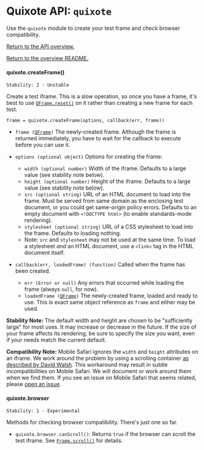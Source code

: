 # Quixote API: `quixote`

Use the `quixote` module to create your test frame and check browser compatibility.

[Return to the API overview.](api.md)

[Return to the overview README.](../README.md)


#### quixote.createFrame()

```
Stability: 2 - Unstable
```

Create a test iframe. This is a slow operation, so once you have a frame, it's best to use [`QFrame.reset()`](QFrame.md) on it rather than creating a new frame for each test.

`frame = quixote.createFrame(options, callback(err, frame))`

* `frame (`[`QFrame`](QFrame.md)`)` The newly-created frame. Although the frame is returned immediately, you have to wait for the callback to execute before you can use it.

* `options (optional object)` Options for creating the frame:
  * `width (optional number)` Width of the iframe. Defaults to a large value (see stability note below).
  * `height (optional number)` Height of the iframe. Defaults to a large value (see stability note below).
  * `src (optional string)` URL of an HTML document to load into the frame. Must be served from same domain as the enclosing test document, or you could get same-origin policy errors. Defaults to an empty document with `<!DOCTYPE html>` (to enable standards-mode rendering).
  * `stylesheet (optional string)` URL of a CSS stylesheet to load into the frame. Defaults to loading nothing.
  * Note: `src` and `stylesheet` may not be used at the same time. To load a stylesheet *and* an HTML document, use a `<link>` tag in the HTML document itself.
  
* `callback(err, loadedFrame) (function)` Called when the frame has been created. 
  * `err (Error or null)` Any errors that occurred while loading the frame (always `null`, for now).
  * `loadedFrame (`[`QFrame`](QFrame.md)`)` The newly-created frame, loaded and ready to use. This is exact same object reference as `frame` and either may be used.  

**Stability Note:** The default width and height are chosen to be "sufficiently large" for most uses. It may increase or decrease in the future. If the size of your frame affects its rendering, be sure to specify the size you want, even if your needs match the current default.

**Compatibility Note:** Mobile Safari ignores the `width` and `height` attributes on an iframe. We work around the problem by using a scrolling container [as described by David Walsh](http://davidwalsh.name/scroll-iframes-ios). This workaround may result in subtle incompatibilities on Mobile Safari. We will document or work around them when we find them. If you see an issue on Mobile Safari that seems related, please [open an issue](https://github.com/jamesshore/quixote/issues).

#### quixote.browser

```
Stability: 1 - Experimental
```

Methods for checking browser compatibility. There's just one so far.

* `quixote.browser.canScroll()`: Returns `true` if the browser can scroll the test iframe. See [`Frame.scroll()`](Frame.md) for details.

